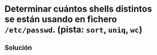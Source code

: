 # Determinar cuántos shells distintos se están usando en fichero `/etc/passwd`. (pista: `sort`, `uniq`, `wc`)

## Solución

```bash

```
